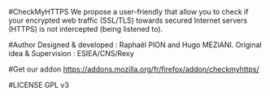 #CheckMyHTTPS
We propose a user-friendly that allow you to check if your encrypted web traffic (SSL/TLS) towards secured Internet servers (HTTPS) is not intercepted (being listened to). 

#Author
Designed & developed : Raphaël PION and Hugo MEZIANI. 
Original idea & Supervision : ESIEA/CNS/Rexy

#Get our addon
https://addons.mozilla.org/fr/firefox/addon/checkmyhttps/

#LICENSE
GPL v3